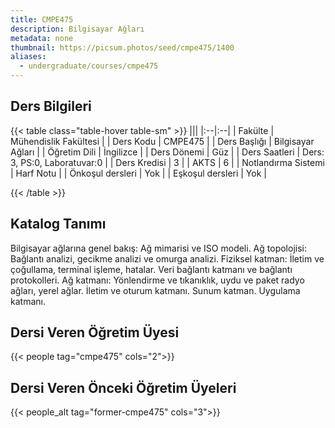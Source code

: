 ```yaml
---
title: CMPE475
description: Bilgisayar Ağları
metadata: none
thumbnail: https://picsum.photos/seed/cmpe475/1400
aliases:
  - undergraduate/courses/cmpe475
---
```



## Ders Bilgileri

<!-- prettier-ignore-start -->
{{< table class="table-hover table-sm" >}}
|||
|:--|:--|
| Fakülte | Mühendislik Fakültesi |
| Ders Kodu | CMPE475 |
| Ders Başlığı | Bilgisayar Ağları |
| Öğretim Dili | İngilizce |
| Ders Dönemi | Güz |
| Ders Saatleri | Ders: 3, PS:0, Laboratuvar:0 |
| Ders Kredisi | 3 |
| AKTS | 6 |
| Notlandırma Sistemi | Harf Notu |
| Önkoşul dersleri | Yok |
| Eşkoşul dersleri | Yok |

{{< /table >}}
<!-- prettier-ignore-end -->

## Katalog Tanımı

Bilgisayar ağlarına genel bakış: Ağ mimarisi ve ISO modeli. Ağ topolojisi: Bağlantı analizi, gecikme analizi ve omurga analizi. Fiziksel katman: İletim ve çoğullama, terminal işleme, hatalar. Veri bağlantı katmanı ve bağlantı protokolleri. Ağ katmanı: Yönlendirme ve tıkanıklık, uydu ve paket radyo ağları, yerel ağlar. İletim ve oturum katmanı. Sunum katman. Uygulama katmanı.

## Dersi Veren Öğretim Üyesi

{{< people tag="cmpe475" cols="2">}}

## Dersi Veren Önceki Öğretim Üyeleri

{{< people_alt tag="former-cmpe475" cols="3">}}
